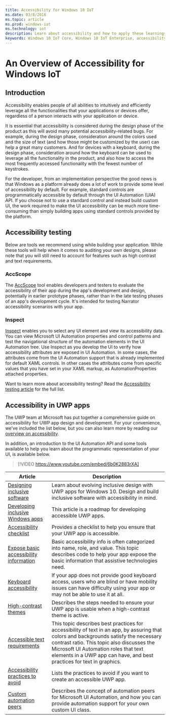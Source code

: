 ```yaml
---
title: Accessibility for Windows 10 IoT 
ms.date: 03/8/2018 
ms.topic: article 
ms.prod: windows-iot
ms.technology: iot
description: Learn about accessibility and how to apply these learnings to your next application or device. 
keywords: Windows 10 IoT Core, Windows 10 IoT Enterprise, accessibility, color contrast 
---
```

 
# An Overview of Accessibility for Windows IoT 
 
## Introduction 
Accessibility enables people of all abilities to intuitively and efficiently leverage all the functionalities that your applications or devices offer, regardless of a person interacts with your application or device. 
 
It is essential that accessibility is considered during the design phase of the product as this will avoid many potential accessibility-related bugs. For example, during the design phase, consideration around the colors used and the size of text (and how those might be customized by the user) can help a great many customers. And for devices with a keyboard, during the design phase, consideration around how the keyboard can be used to leverage all the functionality in the product, and also how to access the most frequently accessed functionality with the fewest number of keystrokes.  
 
For the developer, from an implementation perspective the good news is that Windows as a platform already does a lot of work to provide some level of accessibility by default. For example, standard controls are programmatically accessible by default through the UI Automation (UIA) API. If you choose not to use a standard control and instead build custom UI, the work required to make the UI accessibility can be much more time-consuming than simply building apps using standard controls provided by the platform. 

## Accessibility testing
Below are tools we recommend using while building your application. While these tools will help when it comes to auditing your own designs, please note that you will still need to account for features such as high contrast and text requirements.

### AccScope
The [AccScope](https://msdn.microsoft.com/library/windows/desktop/Dn433239) tool enables developers and testers to evaluate the accessibility of their app during the app's development and design, potentially in earlier prototype phases, rather than in the late testing phases of an app's development cycle. It's intended for testing Narrator accessibility scenarios with your app.

### Inspect
[Inspect](https://msdn.microsoft.com/library/windows/desktop/Dd318521) enables you to select any UI element and view its accessibility data. You can view Microsoft UI Automation properties and control patterns and test the navigational structure of the automation elements in the UI Automation tree. Use Inspect as you develop the UI to verify how accessibility attributes are exposed in UI Automation. In some cases, the attributes come from the UI Automation support that is already implemented for default XAML controls. In other cases the attributes come from specific values that you have set in your XAML markup, as AutomationProperties attached properties.

Want to learn more about accessibility testing? Read the [Accessibility testing article](https://docs.microsoft.com/windows/uwp/design/accessibility/accessibility-testing#inspect) for the full list.
 
 
## Accessibility in UWP apps 
The UWP team at Microsoft has put together a comprehensive guide on accessibility for UWP app design and development. For your convenience, we've included the list below, but you can also learn more by reading our [overview on accessibility](https://docs.microsoft.com/windows/uwp/design/accessibility/accessibility-overview). 
 
In addition, an introduction to the UI Automation API and some tools available to help you learn about the programmatic representation of your UI, is available below. 
 
> [!VIDEO https://www.youtube.com/embed/6b0K2883rXA]

 
| Article | Description | 
|---------|-------------| 
| [Designing inclusive software](https://docs.microsoft.com/windows/uwp/design/accessibility/designing-inclusive-software) | Learn about evolving inclusive design with UWP apps for Windows 10.  Design and build inclusive software with accessibility in mind. | 
| [Developing inclusive Windows apps](https://docs.microsoft.com/windows/uwp/design/accessibility/developing-inclusive-windows-apps) | This article is a roadmap for developing accessible UWP apps. | 
| [Accessibility checklist](https://docs.microsoft.com/windows/uwp/design/accessibility/accessibility-checklist) | Provides a checklist to help you ensure that your UWP app is accessible. | 
| [Expose basic accessibility information](https://docs.microsoft.com/windows/uwp/design/accessibility/basic-accessibility-information) | Basic accessibility info is often categorized into name, role, and value. This topic describes code to help your app expose the basic information that assistive technologies need. | 
| [Keyboard accessibility](https://docs.microsoft.com/windows/uwp/design/accessibility/keyboard-accessibility) | If your app does not provide good keyboard access, users who are blind or have mobility issues can have difficulty using your app or may not be able to use it at all. | 
| [High-contrast themes](https://docs.microsoft.com/windows/uwp/design/accessibility/high-contrast-themes) | Describes the steps needed to ensure your UWP app is usable when a high-contrast theme is active. | 
| [Accessible text requirements](https://docs.microsoft.com/windows/uwp/design/accessibility/accessible-text-requirements) | This topic describes best practices for accessibility of text in an app, by assuring that colors and backgrounds satisfy the necessary contrast ratio. This topic also discusses the Microsoft UI Automation roles that text elements in a UWP app can have, and best practices for text in graphics. | 
| [Accessibility practices to avoid](https://docs.microsoft.com/windows/uwp/design/accessibility/practices-to-avoid) | Lists the practices to avoid if you want to create an accessible UWP app. | 
| [Custom automation peers](https://docs.microsoft.com/windows/uwp/design/accessibility/custom-automation-peers) | Describes the concept of automation peers for Microsoft UI Automation, and how you can provide automation support for your own custom UI class. | 
 
